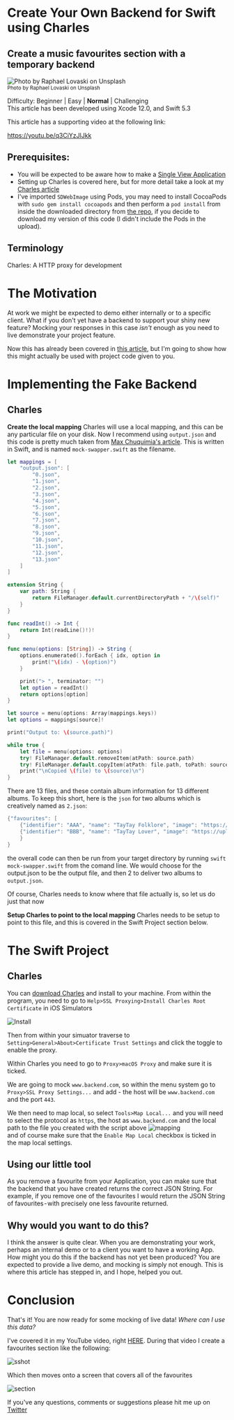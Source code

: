 # Create Your Own Backend for Swift using Charles
## Create a music favourites section with a temporary backend

![Photo by Raphael Lovaski on Unsplash](Images/tay.jpg)<br/>
<sub>Photo by Raphael Lovaski on Unsplash<sub>

Difficulty: Beginner | Easy | **Normal** | Challenging<br/>
This article has been developed using Xcode 12.0, and Swift 5.3

This article has a supporting video at the following link:

https://youtu.be/q3CiYzJlJkk

## Prerequisites:
* You will be expected to be aware how to make a [Single View Application](https://medium.com/swlh/your-first-ios-application-using-xcode-9983cf6efb71)
* Setting up Charles is covered here, but for more detail take a look at my [Charles article](https://stevenpcurtis.medium.com/use-charles-to-rewrite-responses-while-developing-ios-apps-3d1e7a8b068a)
* I've imported `SDWebImage` using Pods, you may need to install CocoaPods with `sudo gem install cocoapods` and then perform a `pod install` from inside the downloaded directory from [the repo](https://github.com/stevencurtis/SwiftCoding/tree/master/FavouriteProjectsSection), if you decide to download my version of this code (I didn't include the Pods in the upload).

## Terminology
Charles: A HTTP proxy for development

# The Motivation
At work we might be expected to demo either internally or to a specific client. What if you don't yet have a backend to support your shiny new feature? Mocking your responses in this case *isn't* enough as you need to live demonstrate your project feature.

Now this has already been covered in [this article](https://itnext.io/quickly-switch-between-local-mocks-with-charles-51ffda2d8a29), but I'm going to show how this might actually be used with project code given to you.

# Implementing the Fake Backend
## Charles
**Create the local mapping**
Charles will use a local mapping, and this can be any particular file on your disk. Now I recommend using `output.json` and this code is pretty much taken from [Max Chuquimia's article](https://itnext.io/quickly-switch-between-local-mocks-with-charles-51ffda2d8a29). This is written in Swift, and is named `mock-swapper.swift` as the filename.

```swift
let mappings = [
    "output.json": [
        "0.json",
        "1.json",
        "2.json",
        "3.json",
        "4.json",
        "5.json",
        "6.json",
        "7.json",
        "8.json",
        "9.json",
        "10.json",
        "11.json",
        "12.json",
        "13.json"
    ]
]

extension String {
    var path: String {
        return FileManager.default.currentDirectoryPath + "/\(self)"
    }
}

func readInt() -> Int {
    return Int(readLine()!)!
}

func menu(options: [String]) -> String {
    options.enumerated().forEach { idx, option in
        print("\(idx) - \(option)")
    }

    print("> ", terminator: "")
    let option = readInt()
    return options[option]
}

let source = menu(options: Array(mappings.keys))
let options = mappings[source]!

print("Output to: \(source.path)")

while true {
    let file = menu(options: options)
    try! FileManager.default.removeItem(atPath: source.path)
    try! FileManager.default.copyItem(atPath: file.path, toPath: source.path)
    print("\nCopied \(file) to \(source)\n")
}
```
There are 13 files, and these contain album information for 13 different albums. To keep this short, here is the `json` for two albums which is creatively named as `2.json`:

```swift
{"favourites": [
    {"identifier": "AAA", "name": "TayTay Folklore", "image": "https://upload.wikimedia.org/wikipedia/en/f/f8/Taylor_Swift_-_Folklore.png"}, 
    {"identifier": "BBB", "name": "TayTay Lover", "image": "https://upload.wikimedia.org/wikipedia/en/c/cd/Taylor_Swift_-_Lover.png"}
    }
}
```

the overall code can then be run from your target directory by running `swift mock-swapper.swift` from the comand line. We would choose for the output.json to be the output file, and then 2 to deliver two albums to `output.json`.

Of course, Charles needs to know where that file actually is, so let us do just that now

**Setup Charles to point to the local mapping**
Charles needs to be setup to point to this file, and this is covered in the Swift Project section below.

# The Swift Project
## Charles
You can [download Charles](https://www.charlesproxy.com/) and install to your machine. From within the program, you need to go to `Help>SSL Proxying>Install Charles Root Certificate` in iOS Simulators 

![Install](Images/1*X8XPWSIiSmrS7XGWYS3XCg.png)<br/>

Then from within your simuator traverse to `Setting>General>About>Certificate Trust Settings` and click the toggle to enable the proxy.

Within Charles you need to go to `Proxy>macOS Proxy` and make sure it is ticked. 

We are going to mock `www.backend.com`, so within the menu system go to `Proxy>SSL Proxy Settings...` and add - the host will be `www.backend.com` and the port `443`.

We then need to map local, so select `Tools>Map Local...`  and you will need to select the protocol as `https`, the host as `www.backend.com` and the local path to the file you created with the script above
![mapping](Images/mapping.png)<br/>
and of course make sure that the `Enable Map Local` checkbox is ticked in the map local settings.


## Using our little tool
As you remove a favourite from your Application, you can make sure that the backend that you have created returns the correct JSON String. For example, if you remove one of the favourites I would return the JSON String of favourites - with precisely one less favourite returned.

## Why would you want to do this?
I think the answer is quite clear. When you are demonstrating your work, perhaps an internal demo or to a client you want to have a working App. How might you do this if the backend has not yet been produced? You are expected to provide a live demo, and mocking is simply not enough.
This is where this article has stepped in, and I hope, helped you out.

# Conclusion
That's it! You are now ready for some mocking of live data!
*Where can I use this data?*

I've covered it in my YouTube video, right [HERE](https://youtu.be/q3CiYzJlJkk). During that video I create a favourites section like the following:

![sshot](Images/sshot.png)<br/>

Which then moves onto a screen that covers all of the favourites

![section](Images/section.png)<br/>

If you've any questions, comments or suggestions please hit me up on [Twitter](https://twitter.com/stevenpcurtis)
